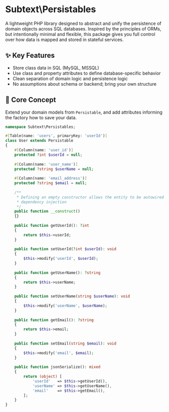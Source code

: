 # Subtext\Persistables

A lightweight PHP library designed to abstract and unify the persistence of 
domain objects across SQL databases. Inspired by the principles of ORMs, but 
intentionally minimal and flexible, this package gives you full control over how 
data is mapped and stored in stateful services.

## ✨ Key Features

- Store class data in SQL (MySQL, MSSQL) 
- Use class and property attributes to define database-specific behavior
- Clean separation of domain logic and persistence logic
- No assumptions about schema or backend; bring your own structure

## 🧠 Core Concept

Extend your domain models from `Persistable`, and add attributes informing the 
factory how to save your data.

```php
namespace Subtext\Persistables;

#[Table(name: 'users', primaryKey: 'userId')]
class User extends Persistable
{
    #[Column(name: 'user_id')]
    protected ?int $userId = null;
    
    #[Column(name: 'user_name')]
    protected ?string $userName = null;
    
    #[Column(name: 'email_address')]
    protected ?string $email = null;
    
    /**
     * Defining an empty constructor allows the entity to be autowired for
     * dependency injection
     */
    public function __construct()
    {}
    
    public function getUserId(): ?int
    {
        return $this->userId;
    }
    
    public function setUserId(?int $userId): void
    {
        $this->modify('userId', $userId);
    }
    
    public function getUserName(): ?string
    {
        return $this->userName;
    }
    
    public function setUserName(string $userName): void
    {
        $this->modify('userName', $userName);
    }
    
    public function getEmail(): ?string
    {
        return $this->email;
    }
    
    public function setEmail(string $email): void
    {
        $this->modify('email', $email);
    }
    
    public function jsonSerialize(): mixed
    {
        return (object) [
            'userId'   => $this->getUserId(),
            'userName' => $this->getUserName(),
            'email'    => $this->getEmail(),
        ];   
    }    
}
```
